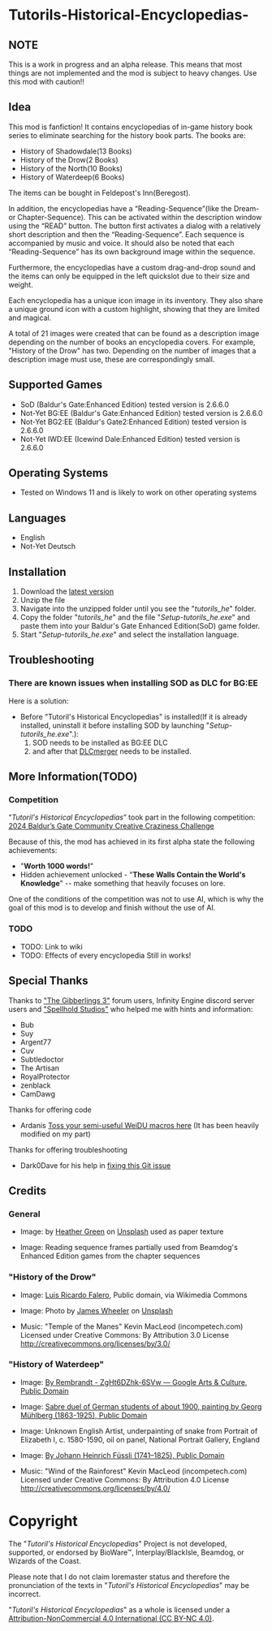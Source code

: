 # Tutorils-Historical-Encyclopedias-
## NOTE 
This is a work in progress and an alpha release. This means that most things are not implemented and the mod is subject to heavy changes. Use this mod with caution!!


## Idea
This mod is fanfiction!
It contains encyclopedias of in-game history book series to eliminate searching for the history book parts.
The books are:
* History of Shadowdale(13 Books)
* History of the Drow(2 Books)
* History of the North(10 Books)
* History of Waterdeep(6 Books)

The items can be bought in Feldepost's Inn(Beregost).

In addition, the encyclopedias have a “Reading-Sequence”(like the Dream- or Chapter-Sequence). This can be activated within the description window using the “READ” button.
The button first activates a dialog with a relatively short description and then the “Reading-Sequence”.
Each sequence is accompanied by music and voice. It should also be noted that each “Reading-Sequence” has its own background image within the sequence.

Furthermore, the encyclopedias have a custom drag-and-drop sound and the items can only be equipped in the left quickslot due to their size and weight.

Each encyclopedia has a unique icon image in its inventory.
They also share a unique ground icon with a custom highlight, showing that they are limited and magical.

A total of 21 images were created that can be found as a description image depending on the number of books an encyclopedia covers. For example, "History of the Drow" has two. Depending on the number of images that a description image must use, these are correspondingly small.

## Supported Games
* SoD (Baldur's Gate:Enhanced Edition) tested version is 2.6.6.0
* Not-Yet BG:EE (Baldur's Gate:Enhanced Edition) tested version is 2.6.6.0
* Not-Yet BG2:EE (Baldur's Gate2:Enhanced Edition) tested version is 2.6.6.0
* Not-Yet IWD:EE (Icewind Dale:Enhanced Edition) tested version is 2.6.6.0

## Operating Systems
* Tested on Windows 11 and is likely to work on other operating systems

## Languages
* English
* Not-Yet Deutsch

## Installation
1. Download the [latest version](https://github.com/Incrementis/Tutorils-Historical-Encyclopedias-/releases)
2. Unzip the file
3. Navigate into the unzipped folder until you see the "*tutorils_he*" folder.
4. Copy the folder "*tutorils_he*" and the file "*Setup-tutorils_he.exe*" and paste them into your Baldur's Gate Enhanced Edition(SoD) game folder.
5. Start "*Setup-tutorils_he.exe*" and select the installation language.

## Troubleshooting
### There are known issues when installing SOD as DLC for BG:EE
Here is a solution:

* Before "Tutoril's Historical Encyclopedias" is installed(If it is already installed, uninstall it before installing SOD by launching "*Setup-tutorils_he.exe*".):
	1. SOD needs to be installed as BG:EE DLC 
	2. and after that [DLCmerger](https://github.com/Argent77/A7-DlcMerger/releases) needs to be installed.

## More Information(TODO)
### Competition
“*Tutoril's Historical Encyclopedias*” took part in the following competition:
[2024 Baldur’s Gate Community Creative Craziness Challenge](https://www.gibberlings3.net/forums/topic/38732-2024-baldur%E2%80%99s-gate-community-creative-craziness-challenge/#comment-342226)

Because of this, the mod has achieved in its first alpha state the following achievements:

* "**Worth 1000 words!**"
*  Hidden achievement unlocked - "**These Walls Contain the World's Knowledge**" -- make something that heavily focuses on lore.

One of the conditions of the competition was not to use AI, which is why the goal of this mod is to develop and finish without the use of AI.

### TODO
* TODO: Link to wiki
* TODO: Effects of every encyclopedia
Still in works!

## Special Thanks
Thanks to ["The Gibberlings 3"](https://www.gibberlings3.net/forums/) forum users, Infinity Engine discord server users and ["Spellhold Studios"](http://www.shsforums.net/) who helped me with hints and information:

* Bub
* Suy
* Argent77
* Cuv
* Subtledoctor
* The Artisan
* RoyalProtector
* zenblack
* CamDawg

Thanks for offering code
* Ardanis [Toss your semi-useful WeiDU macros here](https://www.gibberlings3.net/forums/topic/28835-toss-your-semi-useful-weidu-macros-here/?do=findComment&comment=254219) (It has been heavily modified on my part)

Thanks for offering troubleshooting
* Dark0Dave for his help in [fixing this Git issue](https://github.com/Incrementis/Tutorils-Historical-Encyclopedias-/issues/19#issuecomment-2521566664)

## Credits
### General
* Image: by <a href="https://unsplash.com/de/@heathergreengreen?utm_content=creditCopyText&utm_medium=referral&utm_source=unsplash">Heather Green</a> on <a href="https://unsplash.com/de/fotos/ein-altes-stuck-papier-mit-abgerissenen-kanten-sJAhA7oAkeY?utm_content=creditCopyText&utm_medium=referral&utm_source=unsplash">Unsplash</a> used as paper texture

* Image: Reading sequence frames partially used from Beamdog's Enhanced Edition games from the chapter sequences


### "History of the Drow"
* Image: <a href="https://commons.wikimedia.org/wiki/File:Falero_Luis_Ricardo_Lily_Fairy_1888.jpg">Luis Ricardo Falero</a>, Public domain, via Wikimedia Commons

* Image: Photo by <a href="https://unsplash.com/de/@souvenirpixels?utm_content=creditCopyText&utm_medium=referral&utm_source=unsplash">James Wheeler</a> on <a href="https://unsplash.com/de/fotos/graues-holz-auf-grunen-ruinen-9zXMb-E8pI0?utm_content=creditCopyText&utm_medium=referral&utm_source=unsplash">Unsplash</a>

* Music: "Temple of the Manes" Kevin MacLeod (incompetech.com)
Licensed under Creative Commons: By Attribution 3.0 License
http://creativecommons.org/licenses/by/3.0/

### "History of Waterdeep"
* Image: [By Rembrandt - ZgHt6DZhk-6SVw — Google Arts & Culture, Public Domain](https://commons.wikimedia.org/w/index.php?curid=13411875)

* Image: [Sabre duel of German students of about 1900, painting by Georg Mühlberg (1863-1925), Public Domain](https://commons.wikimedia.org/w/index.php?curid=940473)

* Image: Unknown English Artist, underpainting of snake from Portrait of Elizabeth I, c. 1580-1590, oil on panel, National Portrait Gallery, England

* Image: [By Johann Heinrich Füssli  (1741–1825), Public Domain](https://de.m.wikipedia.org/wiki/Datei:John_Henry_Fuseli_-_The_Nightmare.JPG)

* Music: "Wind of the Rainforest" Kevin MacLeod (incompetech.com)
Licensed under Creative Commons: By Attribution 4.0 License
http://creativecommons.org/licenses/by/4.0/


# Copyright
The "*Tutoril's Historical Encyclopedias*" Project is not developed, supported, or endorsed by BioWare™, Interplay/BlackIsle, Beamdog, or Wizards of the Coast.

Please note that I do not claim loremaster status and therefore the pronunciation of the texts in "*Tutoril's Historical Encyclopedias*" may be incorrect.

"*Tutoril's Historical Encyclopedias*" as a whole is licensed under a [Attribution-NonCommercial 4.0 International (CC BY-NC 4.0)](https://creativecommons.org/licenses/by-nc/4.0/).
